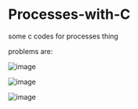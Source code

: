 # Processes-with-C
some c codes for processes thing

problems are:

![image](https://user-images.githubusercontent.com/75754258/157822183-3926c964-3959-4721-92bf-ed523094f225.png)

![image](https://user-images.githubusercontent.com/75754258/157822249-ea9aaead-6f97-43bd-b0dd-392ee914ad46.png)

![image](https://user-images.githubusercontent.com/75754258/157822315-c9489cc8-29ff-4c35-9885-122b4a586325.png)
